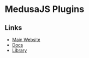 # MedusaJS Plugins

## Links

- [Main Website](https://medusajs.com/plugins)
- [Docs](https://docs.medusajs.com/plugins)
- [Library](https://medusajs.com/plugins)
